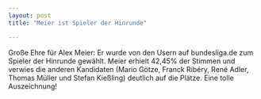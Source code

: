 ```yaml
---
layout: post
title: "Meier ist Spieler der Hinrunde"

---
```


Große Ehre für Alex Meier: Er wurde von den Usern auf bundesliga.de zum Spieler der Hinrunde gewählt. Meier erhielt 42,45% der Stimmen und verwies die anderen Kandidaten (Mario Götze, Franck Ribéry, René Adler, Thomas Müller und Stefan Kießling) deutlich auf die Plätze. Eine tolle Auszeichnung!


